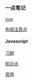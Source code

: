 ### 一点笔记

<a href="https://www.yuque.com/docs/share/639fe7a3-aeac-44be-82d3-6d01808581e7?#" target="_blank">vue</a>

<a href="https://www.yuque.com/docs/share/97641463-a45d-4d7f-9937-72995574e73e?#" target="_blank">布局注意点</a>

#### Javascript

<a href="https://www.yuque.com/docs/share/09989e3f-2786-49a3-8050-d05ca00370ea?#" target="_blank">习题</a>

<a href="https://www.yuque.com/docs/share/3fb79402-8ad8-4aef-8740-8f7789606fdc?#" target="_blank">知识点</a>

<a href="https://www.yuque.com/docs/share/94579894-8302-47bb-b36d-67cabc69ddef?#" target="_blank">常用</a>

